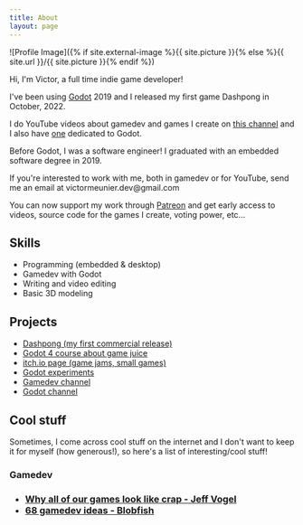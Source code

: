 ```yaml
---
title: About
layout: page
---
```

![Profile Image]({% if site.external-image %}{{ site.picture }}{% else %}{{ site.url }}/{{ site.picture }}{% endif %})

<p>Hi, I'm Victor, a full time indie game developer!</p>

<p>I've been using <a href="https://godotengine.org/">Godot</a> 2019 and I released my first game Dashpong in October, 2022.</p>

<p>I do YouTube videos about gamedev and games I create on <a href="https://www.youtube.com/@MrEliptik">this channel</a> and I also have <a href="https://www.youtube.com/@mrelipteach">one</a> dedicated to Godot.</p>

<p>Before Godot, I was a software engineer! I graduated with an embedded software degree in 2019.</p>

<p>If you're interested to work with me, both in gamedev or for YouTube, send me an email at victormeunier.dev@gmail.com</p>

<p>You can now support my work through <a href="https://patreon.com/MrEliptik">Patreon</a> and get early access to videos, source code for the games I create, voting power, etc...</p>

<h2>Skills</h2>

<ul class="skill-list">
	<li>Programming (embedded & desktop)</li>
	<li>Gamedev with Godot</li>
	<li>Writing and video editing</li>
	<li>Basic 3D modeling</li>
</ul>

<h2>Projects</h2>

<ul>
	<li><a href="https://store.steampowered.com/app/1729250/Dashpong/">Dashpong (my first commercial release)</a></li>
	<li><a href="https://www.udemy.com/course/learn-how-to-make-a-game-juicy-in-godot-4/?referralCode=1652C74B848551E05DAE">Godot 4 course about game juice</a></li>
	<li><a href="https://mreliptik.itch.io/">itch.io page (game jams, small games)</a></li>
	<li><a href="https://github.com/MrEliptik/godot_experiments">Godot experiments</a></li>
	<li><a href="https://www.youtube.com/@MrEliptik">Gamedev channel</a></li>
	<li><a href="https://www.youtube.com/@mrelipteach">Godot channel</a></li>
</ul>

<h2>Cool stuff</h2>

Sometimes, I come across cool stuff on the internet and I don't want to keep it for myself (how generous!), so here's a list of interesting/cool stuff!

<h3>Gamedev<h3>
<ul>
	<li><a href="http://jeff-vogel.blogspot.com/2019/08/why-all-of-our-games-look-like-crap.html">Why all of our games look like crap - Jeff Vogel</a></li>
	<li><a href="https://www.blobfish.dev/69-gamedev-ideas/">68 gamedev ideas - Blobfish</a></li>
</ul>
